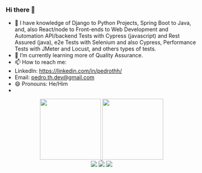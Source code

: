 ### Hi there 👋

- 🔭 I have knowledge of Django to Python Projects, Spring Boot to Java, and, also React/node to Front-ends to Web Development and Automation API/backend Tests with Cypress (javascript) and Rest Assured (java), e2e Tests with Selenium and also Cypress, Performance Tests with JMeter and Locust, and others types of tests.
- 🌱 I’m currently learning more of Quality Assurance.
- 📫 How to reach me: 
- LinkedIn: https://linkedin.com/in/pedrothh/ 
- Email: <a href = "mailto:pedro.th.dev@gmail.com" target="_blank">pedro.th.dev@gmail.com</a>
- 😄 Pronouns: He/Him
- 
<div align="center">
  <a href="https://github.com/Pedrothh">
  <img height="160em" src="https://github-readme-stats.vercel.app/api?username=Pedrothh&show_icons=true&theme=dracula&include_all_commits=true&count_private=true"/>
    <img height="160em" src="https://github-readme-stats.vercel.app/api/top-langs/?username=Pedrothh&layout=compact&langs_count=7&theme=dracula"/> <br>
    <a href="https://instagram.com/Pedrothh" target="_blank"><img src="https://img.shields.io/badge/-Instagram-%23E4405F?style=for-the-badge&logo=instagram&logoColor=white" target="_blank"></a>
 	  <a href = "mailto:pedro.th.dev@gmail.com"><img src="https://img.shields.io/badge/-Gmail-%23333?style=for-the-badge&logo=gmail&logoColor=white" target="_blank"></a>
  <a href="https://www.linkedin.com/in/Pedrothh" target="_blank"><img src="https://img.shields.io/badge/-LinkedIn-%230077B5?style=for-the-badge&logo=linkedin&logoColor=white" target="_blank"></a> 

</div>
